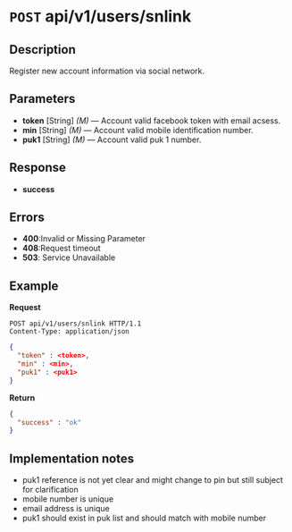 # **<code>POST</code> api/v1/users/snlink**

## Description
Register new account information via social network.

## Parameters

- **token** [String] _(M)_ — Account valid facebook token with email acsess.
- **min** [String] _(M)_ — Account valid mobile identification number.
- **puk1** [String] _(M)_ — Account valid puk 1 number.

## Response

- **success**

## Errors

- **400**:Invalid or Missing Parameter
- **408**:Request timeout
- **503**: Service Unavailable

## Example

**Request**

```
POST api/v1/users/snlink HTTP/1.1
Content-Type: application/json
```
``` json
{ 
  "token" : <token>, 
  "min" : <min>, 
  "puk1" : <puk1>
}
``` 

**Return**

``` json
{
  "success" : "ok"
}
``` 

## Implementation notes

- puk1 reference is not yet clear and might change to pin but still subject for clarification
- mobile number is unique
- email address is unique
- puk1 should exist in puk list and should match with mobile number
